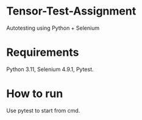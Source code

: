 # Tensor-Test-Assignment
Autotesting using Python + Selenium
# Requirements
Python 3.11, Selenium 4.9.1, Pytest.

# How to run
Use pytest to start from cmd.
